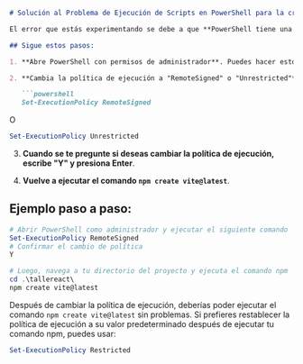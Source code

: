 ```markdown
# Solución al Problema de Ejecución de Scripts en PowerShell para la creación de Proyecto React con VITE

El error que estás experimentando se debe a que **PowerShell tiene una política de ejecución de scripts deshabilitada de manera predeterminada para proteger el sistema**. Para solucionar este problema, debes cambiar la política de ejecución de PowerShell.

## Sigue estos pasos:

1. **Abre PowerShell con permisos de administrador**. Puedes hacer esto buscando "PowerShell" en el menú de inicio, haciendo clic derecho sobre "Windows PowerShell" y seleccionando "Ejecutar como administrador".

2. **Cambia la política de ejecución a "RemoteSigned" o "Unrestricted"**. La política "RemoteSigned" permite ejecutar scripts locales sin firmar y requiere que los scripts descargados de Internet estén firmados por un editor de confianza. La política "Unrestricted" permite ejecutar cualquier script sin restricciones. Usa el siguiente comando para cambiar la política de ejecución:

   ```powershell
   Set-ExecutionPolicy RemoteSigned
   ```

   O

   ```powershell
   Set-ExecutionPolicy Unrestricted
   ```

3. **Cuando se te pregunte si deseas cambiar la política de ejecución, escribe "Y" y presiona Enter**.

4. **Vuelve a ejecutar el comando `npm create vite@latest`**.

## Ejemplo paso a paso:

```powershell
# Abrir PowerShell como administrador y ejecutar el siguiente comando
Set-ExecutionPolicy RemoteSigned
# Confirmar el cambio de política
Y

# Luego, navega a tu directorio del proyecto y ejecuta el comando npm
cd .\tallereact\
npm create vite@latest
```

Después de cambiar la política de ejecución, deberías poder ejecutar el comando `npm create vite@latest` sin problemas. Si prefieres restablecer la política de ejecución a su valor predeterminado después de ejecutar tu comando npm, puedes usar:

```powershell
Set-ExecutionPolicy Restricted
```
```
